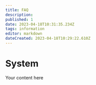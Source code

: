 ```yaml
---
title: FAQ
description: 
published: 1
date: 2023-04-18T10:31:35.234Z
tags: information
editor: markdown
dateCreated: 2023-04-18T10:29:22.610Z
---
```


# System
Your content here